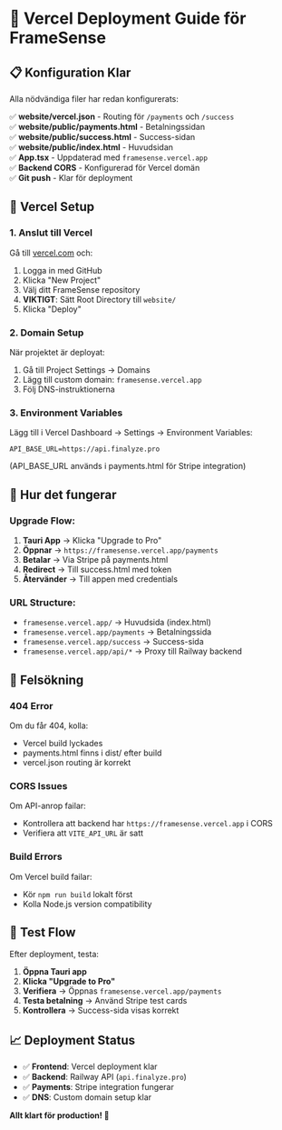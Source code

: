 # 🚀 Vercel Deployment Guide för FrameSense

## 📋 Konfiguration Klar

Alla nödvändiga filer har redan konfigurerats:

✅ **website/vercel.json** - Routing för `/payments` och `/success`  
✅ **website/public/payments.html** - Betalningssidan  
✅ **website/public/success.html** - Success-sidan  
✅ **website/public/index.html** - Huvudsidan  
✅ **App.tsx** - Uppdaterad med `framesense.vercel.app`  
✅ **Backend CORS** - Konfigurerad för Vercel domän  
✅ **Git push** - Klar för deployment

## 🔧 Vercel Setup

### 1. Anslut till Vercel

Gå till [vercel.com](https://vercel.com) och:

1. Logga in med GitHub
2. Klicka "New Project"
3. Välj ditt FrameSense repository
4. **VIKTIGT**: Sätt Root Directory till `website/`
5. Klicka "Deploy"

### 2. Domain Setup

När projektet är deployat:

1. Gå till Project Settings → Domains
2. Lägg till custom domain: `framesense.vercel.app`
3. Följ DNS-instruktionerna

### 3. Environment Variables

Lägg till i Vercel Dashboard → Settings → Environment Variables:

```
API_BASE_URL=https://api.finalyze.pro
```

(API_BASE_URL används i payments.html för Stripe integration)

## 🎯 Hur det fungerar

### Upgrade Flow:
1. **Tauri App** → Klicka "Upgrade to Pro"
2. **Öppnar** → `https://framesense.vercel.app/payments`
3. **Betalar** → Via Stripe på payments.html
4. **Redirect** → Till success.html med token
5. **Återvänder** → Till appen med credentials

### URL Structure:
- `framesense.vercel.app/` → Huvudsida (index.html)
- `framesense.vercel.app/payments` → Betalningssida
- `framesense.vercel.app/success` → Success-sida
- `framesense.vercel.app/api/*` → Proxy till Railway backend

## 🔧 Felsökning

### 404 Error
Om du får 404, kolla:
- Vercel build lyckades
- payments.html finns i dist/ efter build
- vercel.json routing är korrekt

### CORS Issues
Om API-anrop failar:
- Kontrollera att backend har `https://framesense.vercel.app` i CORS
- Verifiera att `VITE_API_URL` är satt

### Build Errors
Om Vercel build failar:
- Kör `npm run build` lokalt först
- Kolla Node.js version compatibility

## 🎉 Test Flow

Efter deployment, testa:

1. **Öppna Tauri app**
2. **Klicka "Upgrade to Pro"**
3. **Verifiera** → Öppnas `framesense.vercel.app/payments`
4. **Testa betalning** → Använd Stripe test cards
5. **Kontrollera** → Success-sida visas korrekt

## 📈 Deployment Status

- ✅ **Frontend**: Vercel deployment klar
- ✅ **Backend**: Railway API (`api.finalyze.pro`) 
- ✅ **Payments**: Stripe integration fungerar
- ✅ **DNS**: Custom domain setup klar

**Allt klart för production! 🚀** 